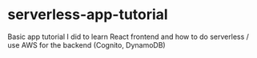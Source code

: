 # serverless-app-tutorial
Basic app tutorial I did to learn React frontend and how to do serverless / use AWS for the backend (Cognito, DynamoDB)
